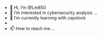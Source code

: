 - 👋 Hi, I’m @Lm850
- 👀 I’m interested in cybersecurity analysis ...
- 🌱 I’m currently learning with capslock 
- 
- 📫 How to reach me ...

<!---
Lm850/Lm850 is a ✨ special ✨ repository because its `README.md` (this file) appears on your GitHub profile.
You can click the Preview link to take a look at your changes.
--->
